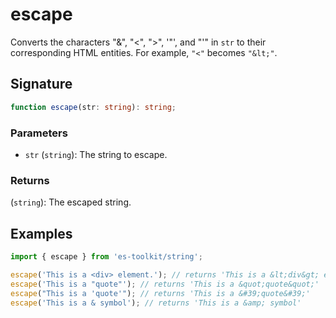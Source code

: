 # escape

Converts the characters "&", "<", ">", '"', and "'" in `str` to their corresponding HTML entities. For example, `"<"` becomes `"&lt;"`.

## Signature

```typescript
function escape(str: string): string;
```

### Parameters

- `str` (`string`): The string to escape.

### Returns

(`string`): The escaped string.

## Examples

```typescript
import { escape } from 'es-toolkit/string';

escape('This is a <div> element.'); // returns 'This is a &lt;div&gt; element.'
escape('This is a "quote"'); // returns 'This is a &quot;quote&quot;'
escape("This is a 'quote'"); // returns 'This is a &#39;quote&#39;'
escape('This is a & symbol'); // returns 'This is a &amp; symbol'
```
